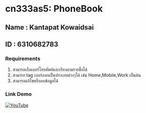 # cn333as5: PhoneBook

## Name : Kantapat Kowaidsai 
## ID : 6310682783

### Requirements

1. สามารถเก็บเบอร์โทรศัพท์และเรียงตามรายชื่อได้
2. สามารถ tag เบอร์ออกเป็นประเภทต่างๆได้ เช่น Home,Mobile,Work เป็นต้น
3. สามารถแก้ไขหรือลบข้อมูลได้

### Link Demo

[![YouTube](https://img.shields.io/badge/YouTube-%23FF0000.svg?style=for-the-badge&logo=YouTube&logoColor=white)]()

